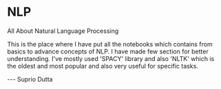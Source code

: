# NLP
All About Natural Language Processing

This is the place where I have put all the notebooks which contains from basics to advance concepts of NLP. I have made few section for better understanding. I've mostly used 'SPACY' library and also 'NLTK' which is the oldest and most popular and also very useful for specific tasks.

--- Suprio Dutta
